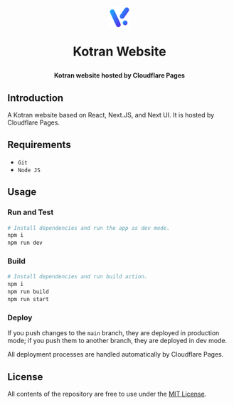 <p align="center">
    <h1 align="center">
        <img src="https://github.com/kotran-io/kotran-assets/blob/main/images/symbol/symbol_colored.svg" width="50" height="50">
        <p>Kotran Website</p>
    </h1>
    <p align="center"><b>Kotran website hosted by Cloudflare Pages</b></p>
</p>

## Introduction
A Kotran website based on React, Next.JS, and Next UI. It is hosted by Cloudflare Pages.

## Requirements
 * `Git`
 * `Node JS`

## Usage
### Run and Test
```bash
# Install dependencies and run the app as dev mode.
npm i
npm run dev
```

### Build
```bash
# Install dependencies and run build action.
npm i
npm run build
npm run start
```

### Deploy
If you push changes to the `main` branch, they are deployed in production mode; if you push them to another branch, they are deployed in dev mode.

All deployment processes are handled automatically by Cloudflare Pages.

## License
All contents of the repository are free to use under the [MIT License](http://opensource.org/licenses/MIT).
